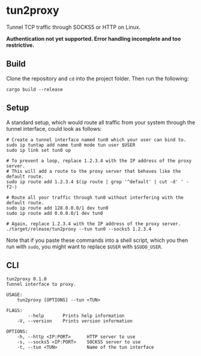 # tun2proxy
Tunnel TCP traffic through SOCKS5 or HTTP on Linux.

**Authentication not yet supported. Error handling incomplete and too restrictive.**

## Build
Clone the repository and `cd` into the project folder. Then run the following:
```
cargo build --release
```

## Setup
A standard setup, which would route all traffic from your system through the tunnel interface, could look as follows:
```
# Create a tunnel interface named tun0 which your user can bind to.
sudo ip tuntap add name tun0 mode tun user $USER
sudo ip link set tun0 up

# To prevent a loop, replace 1.2.3.4 with the IP address of the proxy server.
# This will add a route to the proxy server that behaves like the default route.
sudo ip route add 1.2.3.4 $(ip route | grep '^default' | cut -d' ' -f2-)

# Route all your traffic through tun0 without interfering with the default route.
sudo ip route add 128.0.0.0/1 dev tun0
sudo ip route add 0.0.0.0/1 dev tun0

# Again, replace 1.2.3.4 with the IP address of the proxy server.
./target/release/tun2proxy --tun tun0 --socks5 1.2.3.4
```

Note that if you paste these commands into a shell script, which you then run with `sudo`, you might want to replace
`$USER` with `$SUDO_USER`.

## CLI
```
tun2proxy 0.1.0
Tunnel interface to proxy.

USAGE:
    tun2proxy [OPTIONS] --tun <TUN>

FLAGS:
        --help       Prints help information
    -V, --version    Prints version information

OPTIONS:
    -h, --http <IP:PORT>      HTTP server to use
    -s, --socks5 <IP:PORT>    SOCKS5 server to use
    -t, --tun <TUN>           Name of the tun interface
```